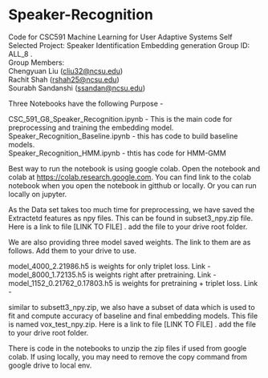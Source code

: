 # Speaker-Recognition
Code for CSC591 Machine Learning for User Adaptive Systems Self Selected Project: Speaker Identification Embedding generation
Group ID: ALL_8 . 
<br>
Group Members:
<br>
Chengyuan Liu (cliu32@ncsu.edu) <br>
Rachit Shah (rshah25@ncsu.edu)<br>
Sourabh Sandanshi (ssandan@ncsu.edu)<br>

Three Notebooks have the following Purpose - 

CSC_591_G8_Speaker_Recognition.ipynb - This is the main code for preprocessing and training the embedding model.
<br>
Speaker_Recognition_Baseline.ipynb - this has code to build baseline models.
<br>
Speaker_Recognition_HMM.ipynb - thtis has code for HMM-GMM

Best way to run the notebook is using google colab. Open the notebook and colab at https://colab.research.google.com. You can find link to the colab notebook when you open the notebook in gitthub or locally. Or you can run locally on jupyter.

As the Data set takes too much time for preprocessing, we have saved the Extractetd features as npy files. This can be found in subset3_npy.zip file. Here is a link to file [LINK TO FILE] . add the file to your drive root folder.

We are also providing three model saved weights. The link to them are as follows. Add them to your drive to use.

model_4000_2.21986.h5 is weights for only triplet loss. Link - 
model_8000_1.72135.h5 is weights right after pretraining. Link -
model_1152_0.21762_0.17803.h5 is weights for pretraining + triplet loss. Link - 

similar to subsett3_npy.zip, we also have a subset of data which is used to fit and compute accuracy of baseline and final embedding models. This file is named vox_test_npy.zip. Here is a link to file [LINK TO FILE] . add the file to your drive root folder.

There is code in the notebooks to unzip the zip files if used from google colab. If using locally, you may need to remove the copy command from google drive to local env.

